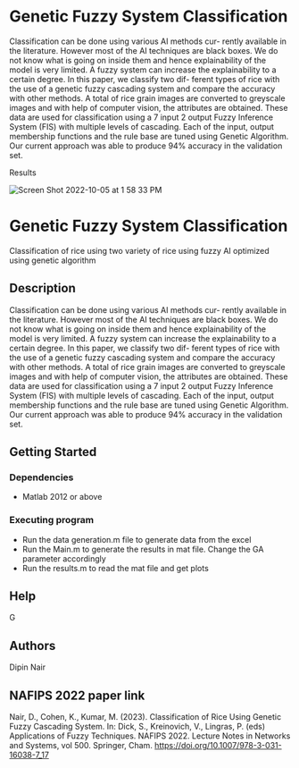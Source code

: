 # Genetic Fuzzy System Classification

Classification can be done using various AI methods cur- rently available in the literature. However most of the AI techniques are black boxes. We do not know what is going on inside them and hence explainability of the model is very limited. A fuzzy system can increase the explainability to a certain degree. In this paper, we classify two dif- ferent types of rice with the use of a genetic fuzzy cascading system and compare the accuracy with other methods. A total of rice grain images are converted to greyscale images and with help of computer vision, the attributes are obtained. These data are used for classification using a 7 input 2 output Fuzzy Inference System (FIS) with multiple levels of cascading. Each of the input, output membership functions and the rule base are tuned using Genetic Algorithm. Our current approach was able to produce 94% accuracy in the validation set.

Results

![Screen Shot 2022-10-05 at 1 58 33 PM](https://user-images.githubusercontent.com/26918585/194129522-2662ab48-fc1b-4f15-8a62-65a81212b292.jpg)

# Genetic Fuzzy System Classification

Classification of rice using two variety of rice using fuzzy AI optimized using genetic algorithm

## Description

Classification can be done using various AI methods cur- rently available in the literature. However most of the AI techniques are black boxes. We do not know what is going on inside them and hence explainability of the model is very limited. A fuzzy system can increase the explainability to a certain degree. In this paper, we classify two dif- ferent types of rice with the use of a genetic fuzzy cascading system and compare the accuracy with other methods. A total of rice grain images are converted to greyscale images and with help of computer vision, the attributes are obtained. These data are used for classification using a 7 input 2 output Fuzzy Inference System (FIS) with multiple levels of cascading. Each of the input, output membership functions and the rule base are tuned using Genetic Algorithm. Our current approach was able to produce 94% accuracy in the validation set.

## Getting Started

### Dependencies

* Matlab 2012 or above


### Executing program

* Run the data generation.m file to generate data from the excel
* Run the Main.m to generate the results in mat file. Change the GA parameter accordingly
* Run the results.m to read the mat file and get plots


## Help

G

## Authors

Dipin Nair

## NAFIPS 2022 paper link 

Nair, D., Cohen, K., Kumar, M. (2023). Classification of Rice Using Genetic Fuzzy Cascading System. In: Dick, S., Kreinovich, V., Lingras, P. (eds) Applications of Fuzzy Techniques. NAFIPS 2022. Lecture Notes in Networks and Systems, vol 500. Springer, Cham. https://doi.org/10.1007/978-3-031-16038-7_17
